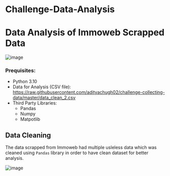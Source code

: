 # Challenge-Data-Analysis
# Data Analysis of Immoweb Scrapped Data

![image](https://user-images.githubusercontent.com/96992159/152752109-48401fdc-5ab6-415c-9a8c-c36e349871f4.png)

### Prequisites:
- Python 3.10
- Data for Analysis (CSV file): 
  https://raw.githubusercontent.com/adityachugh02/challenge-collecting-data/master/data_clean_2.csv
- Third Party Libraries:
  - Pandas
  - Numpy
  - Matpotlib
  
 ## Data Cleaning
 
 
The data scrapped from Immoweb had multiple usleless data which was cleaned using `Pandas` library in order to have clean dataset for better analysis.
 
 ![image](https://user-images.githubusercontent.com/96992159/152753105-74beb0e9-df26-4f13-86aa-8488b7e394f0.png)
 

